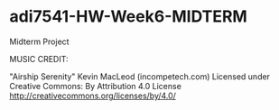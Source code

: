 # adi7541-HW-Week6-MIDTERM
 Midterm Project


MUSIC CREDIT:

"Airship Serenity" Kevin MacLeod (incompetech.com)
Licensed under Creative Commons: By Attribution 4.0 License
http://creativecommons.org/licenses/by/4.0/

